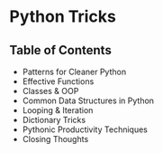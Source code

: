 # Python Tricks

## Table of Contents

- Patterns for Cleaner Python
- Effective Functions
- Classes & OOP
- Common Data Structures in Python
- Looping & Iteration
- Dictionary Tricks
- Pythonic Productivity Techniques
- Closing Thoughts


